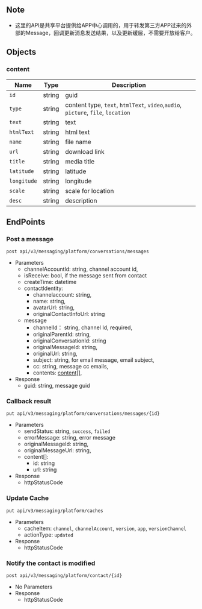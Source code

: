 ## Note 
- 这里的API是共享平台提供给APP中心调用的，用于转发第三方APP过来的外部的Message，回调更新消息发送结果，以及更新缓层，不需要开放给客户。

## Objects

 ### content
| Name | Type | Description | 
| - | - | - | 
| `id` | string | guid | 
| `type` | string | content type, `text`, `htmlText`, `video`,`audio`, `picture`, `file`, `location` |  
| `text` | string | text | 
| `htmlText` | string | html text |
| `name` | string | file name| 
| `url` | string | download link | 
| `title` | string | media title| 
| `latitude` | string | latitude | 
| `longitude` | string | longitude | 
| `scale` | string | scale for location |
| `desc` | string | description | 

## EndPoints

### Post a message 
`post api/v3/messaging/platform/conversations/messages` 
- Parameters  
    - channelAccountId: string, channel account id,
    - isReceive: bool, if the message sent from contact
    - createTime: datetime
    - contactIdentity: 
        - channelaccount: string, 
        - name: string,
        - avatarUrl: string,
        - originalContactInfoUrl: string
    - message
        - channelId： string, channel Id, required,
        - originalParentId: string, 
        - originalConversationId: string
        - originalMessageId: string,
        - originalUrl: string,
        - subject: string, for email message, email subject,
        - cc: string, message cc emails, 
        - contents: [content](#content)[],
- Response 
    - guid: string, message guid

### Callback result
`put api/v3/messaging/platform/conversations/messages/{id}`
- Parameters
    - sendStatus: string, `success`, `failed`
    - errorMessage: string, error message
    - originalMessageId: string, 
    - originalMessageUrl: string,
    - content[]: 
        - id: string
        - url: string 
- Response 
    - httpStatusCode

### Update Cache
`put api/v3/messaging/platform/caches`
- Parameters
    - cacheItem: `channel`, `channelAccount`, `version`, `app`, `versionChannel`
    - actionType: `updated`
- Response
    - httpStatusCode

### Notify the contact is modified
`post api/v3/messaging/platform/contact/{id}`
- No Parameters
- Response
    - httpStatusCode
